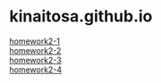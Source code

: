 # kinaitosa.github.io   
[homework2-1](homework2-1.html)   
[homework2-2](homework2-2.html)   
[homework2-3](homework2-3.html)   
[homework2-4](homework2-4.html)   
